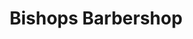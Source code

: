 ---
title: "Bishops Barbershop"
url: /portland/bishops-barbershop-northeast-28th-avenue/
shop: Friseur
---